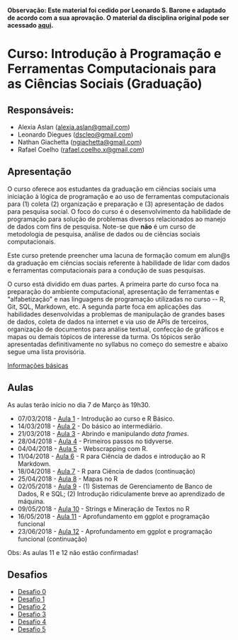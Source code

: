 **Observação: Este material foi cedido por Leonardo S. Barone e adaptado de acordo com a sua aprovação. O material da disciplina original pode ser acessado [aqui](https://github.com/leobarone/FLS6397).**

#  Curso: Introdução à Programação e Ferramentas Computacionais para as Ciências Sociais (Graduação)

## Responsáveis: 

* Alexia Aslan (alexia.aslan@gmail.com)
* Leonardo Diegues (dscleo@gmail.com)
* Nathan Giachetta (ngiachetta@gmail.com)
* Rafael Coelho (rafael.coelho.x@gmail.com)

## Apresentação

O curso oferece aos estudantes da graduação em ciências sociais uma iniciação à lógica de programação e ao uso de ferramentas computacionais para (1) coleta (2) organização e preparação e (3) apresentação de dados para pesquisa social. O foco do curso é o desenvolvimento da habilidade de programação para solução de problemas diversos relacionados ao manejo de dados com fins de pesquisa. Note-se que **não** é um curso de metodologia de pesquisa, análise de dados ou de ciências sociais computacionais.

Este curso pretende preencher uma lacuna de formação comum em alun@s da graduação em ciências sociais referente à habilidade de lidar com dados e ferramentas computacionais para a condução de suas pesquisas.

O curso está dividido em duas partes. A primeira parte do curso foca na preparação do ambiente computacional, apresentação de ferramentas e "alfabetização" e nas linguagens de programação utilizadas no curso -- R, Git, SQL, Markdown, etc. A segunda parte foca em aplicações das habilidades desenvolvidas a problemas de manipulação de grandes bases de dados, coleta de dados na internet e via uso de APIs de terceiros, organização de documentos para análise textual, confecção de gráficos e mapas ou demais tópicos de interesse da turma. Os tópicos serão apresentadas definitivamente no syllabus no começo do semestre e abaixo segue uma lista provisória.

[Informações básicas](https://github.com/ngiachetta/ProgCienciasSociais/blob/master/info_basica.md)

## Aulas

As aulas terão início no dia 7 de Março às 19h30.

- 07/03/2018 - [Aula 1](https://github.com/ngiachetta/ProgCienciasSociais/blob/master/classes/class1.md) - Introdução ao curso e R Básico.
- 14/03/2018 - [Aula 2](https://github.com/ngiachetta/ProgCienciasSociais/blob/master/classes/class2.md) - Do básico ao intermediário.
- 21/03/2018 - [Aula 3](https://github.com/ngiachetta/ProgCienciasSociais/blob/master/classes/class3.md) - Abrindo e manipulando _data frames_.
- 28/04/2018 - [Aula 4](https://github.com/ngiachetta/ProgCienciasSociais/blob/master/classes/class4.md) - Primeiros passos no tidyverse.
- 04/04/2018 - [Aula 5](https://github.com/ngiachetta/ProgCienciasSociais/blob/master/classes/class5.md) - Webscrapping com R.
- 11/04/2018 - [Aula 6](https://github.com/ngiachetta/ProgCienciasSociais/blob/master/classes/class6.md) - R para Ciência de dados e introdução ao R Markdown.
- 18/04/2018  - [Aula 7](https://github.com/ngiachetta/ProgCienciasSociais/blob/master/classes/class7.md) - R para Ciência de dados (continuação)
- 25/04/2018 - [Aula 8](https://github.com/ngiachetta/ProgCienciasSociais/blob/master/classes/class8.md) - Mapas no R 
- 02/05/2018 - [Aula 9](https://github.com/ngiachetta/ProgCienciasSociais/blob/master/classes/class9.md) - (1) Sistemas de Gerenciamento de Banco de Dados, R e SQL; (2) Introdução ridiculamente breve ao aprendizado de máquina.
- 09/05/2018 - [Aula 10](https://github.com/ngiachetta/ProgCienciasSociais/blob/master/classes/class10.md) - Strings e Mineração de Textos no R
- 16/05/2018 - [Aula 11](https://github.com/ngiachetta/ProgCienciasSociais/blob/master/classes/class11.md) - Aprofundamento em ggplot e programação funcional
- 23/06/2018 - [Aula 12](https://github.com/ngiachetta/ProgCienciasSociais/blob/master/classes/class12.md) - Aprofundamento em ggplot e programação funcional (continuação)

Obs: As aulas 11 e 12 não estão confirmadas!

## Desafios

- [Desafio 0](https://github.com/ngiachetta/ProgCienciasSociais/blob/master/activities/datachallange0.md)
- [Desafio 1](https://github.com/ngiachetta/ProgCienciasSociais/blob/master/activities/datachallange1.md)
- [Desafio 2](https://github.com/ngiachetta/ProgCienciasSociais/blob/master/activities/datachallange2.md)
- [Desafio 3](https://github.com/ngiachetta/ProgCienciasSociais/blob/master/activities/datachallange3.md) 
- [Desafio 4](https://github.com/ngiachetta/ProgCienciasSociais/blob/master/activities/datachallange4.md)
- [Desafio 5](https://github.com/ngiachetta/ProgCienciasSociais/blob/master/activities/datachallange5.md)
